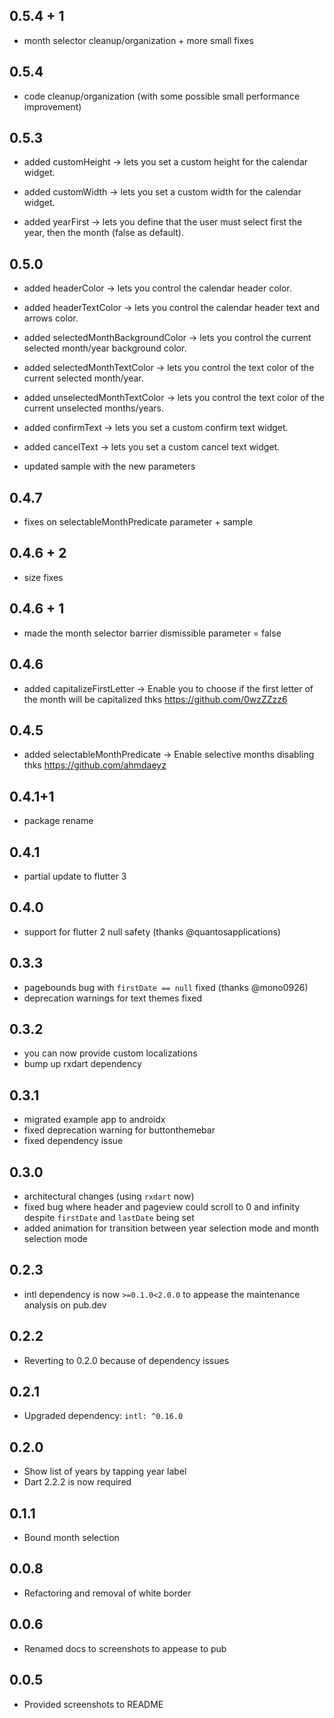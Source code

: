 ## 0.5.4 + 1 
- month selector cleanup/organization + more small fixes

## 0.5.4
- code cleanup/organization (with some possible small performance improvement)

## 0.5.3
- added customHeight -> lets you set a custom height for the calendar widget.

- added customWidth -> lets you set a custom width for the calendar widget.

- added yearFirst -> lets you define that the user must select first the year, then the month (false as default).

## 0.5.0
- added headerColor -> lets you control the calendar header color.

- added headerTextColor -> lets you control the calendar header text and arrows color.

- added selectedMonthBackgroundColor -> lets you control the current selected month/year background color.

- added selectedMonthTextColor -> lets you control the text color of the current selected month/year.

- added unselectedMonthTextColor -> lets you control the text color of the current unselected months/years.

- added confirmText -> lets you set a custom confirm text widget.

- added cancelText -> lets you set a custom cancel text widget.

- updated sample with the new parameters

## 0.4.7
- fixes on selectableMonthPredicate parameter + sample

## 0.4.6 + 2
- size fixes

## 0.4.6 + 1
- made the month selector barrier dismissible parameter = false

## 0.4.6
- added capitalizeFirstLetter -> Enable you to choose if the first letter of the month will be capitalized thks https://github.com/0wzZZzz6

## 0.4.5
- added selectableMonthPredicate -> Enable selective months disabling thks https://github.com/ahmdaeyz

## 0.4.1+1
- package rename

## 0.4.1
- partial update to flutter 3

## 0.4.0
- support for flutter 2 null safety (thanks @quantosapplications)

## 0.3.3
- pagebounds bug with `firstDate == null` fixed (thanks @mono0926)
- deprecation warnings for text themes fixed
## 0.3.2
- you can now provide custom localizations
- bump up rxdart dependency

## 0.3.1
- migrated example app to androidx
- fixed deprecation warning for buttonthemebar
- fixed dependency issue

## 0.3.0
- architectural changes (using `rxdart` now)
- fixed bug where header and pageview could scroll to 0 and infinity despite `firstDate` and `lastDate` being set
- added animation for transition between year selection mode and month selection mode

## 0.2.3
- intl dependency is now `>=0.1.0<2.0.0` to appease the maintenance analysis on pub.dev

## 0.2.2
- Reverting to 0.2.0 because of dependency issues

## 0.2.1
- Upgraded dependency: `intl: ^0.16.0` 

## 0.2.0
- Show list of years by tapping year label
- Dart 2.2.2 is now required

## 0.1.1
- Bound month selection

## 0.0.8
- Refactoring and removal of white border 

## 0.0.6
- Renamed docs to screenshots to appease to pub

## 0.0.5
- Provided screenshots to README
